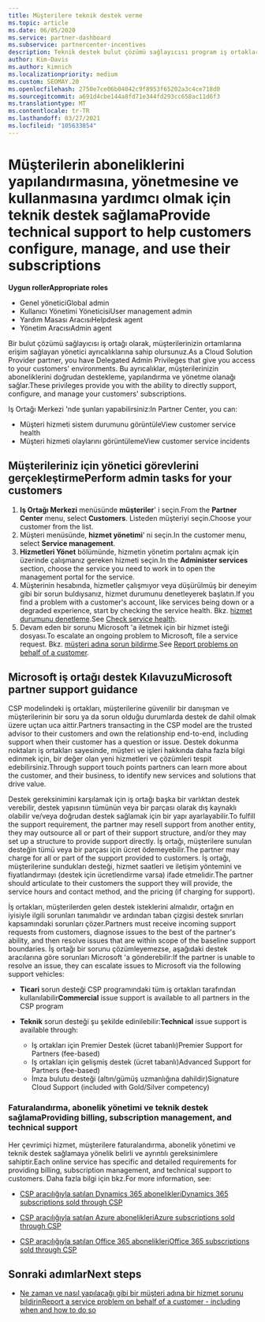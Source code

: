 ```yaml
---
title: Müşterilere teknik destek verme
ms.topic: article
ms.date: 06/05/2020
ms.service: partner-dashboard
ms.subservice: partnercenter-incentives
description: Teknik destek bulut çözümü sağlayıcısı program iş ortaklarının müşterileri sunabileceği türler hakkında bilgi edinin.
author: Kim-Davis
ms.author: kimnich
ms.localizationpriority: medium
ms.custom: SEOMAY.20
ms.openlocfilehash: 2750e7ce06b04042c9f8953f65202a3c4ce718d0
ms.sourcegitcommit: a691d4cbe144a8fd71e344fd293cc658ac11d6f3
ms.translationtype: MT
ms.contentlocale: tr-TR
ms.lasthandoff: 03/27/2021
ms.locfileid: "105633854"
---
```

# <a name="provide-technical-support-to-help-customers-configure-manage-and-use-their-subscriptions"></a><span data-ttu-id="6a589-103">Müşterilerin aboneliklerini yapılandırmasına, yönetmesine ve kullanmasına yardımcı olmak için teknik destek sağlama</span><span class="sxs-lookup"><span data-stu-id="6a589-103">Provide technical support to help customers configure, manage, and use their subscriptions</span></span>


<span data-ttu-id="6a589-104">**Uygun roller**</span><span class="sxs-lookup"><span data-stu-id="6a589-104">**Appropriate roles**</span></span>

- <span data-ttu-id="6a589-105">Genel yönetici</span><span class="sxs-lookup"><span data-stu-id="6a589-105">Global admin</span></span>
- <span data-ttu-id="6a589-106">Kullanıcı Yönetimi Yöneticisi</span><span class="sxs-lookup"><span data-stu-id="6a589-106">User management admin</span></span>
- <span data-ttu-id="6a589-107">Yardım Masası Aracısı</span><span class="sxs-lookup"><span data-stu-id="6a589-107">Helpdesk agent</span></span>
- <span data-ttu-id="6a589-108">Yönetim Aracısı</span><span class="sxs-lookup"><span data-stu-id="6a589-108">Admin agent</span></span>

<span data-ttu-id="6a589-109">Bir bulut çözümü sağlayıcısı iş ortağı olarak, müşterilerinizin ortamlarına erişim sağlayan yönetici ayrıcalıklarına sahip olursunuz.</span><span class="sxs-lookup"><span data-stu-id="6a589-109">As a Cloud Solution Provider partner, you have Delegated Admin Privileges that give you access to your customers' environments.</span></span> <span data-ttu-id="6a589-110">Bu ayrıcalıklar, müşterilerinizin aboneliklerini doğrudan destekleme, yapılandırma ve yönetme olanağı sağlar.</span><span class="sxs-lookup"><span data-stu-id="6a589-110">These privileges provide you with the ability to directly support, configure, and manage your customers' subscriptions.</span></span>

<span data-ttu-id="6a589-111">Iş Ortağı Merkezi 'nde şunları yapabilirsiniz:</span><span class="sxs-lookup"><span data-stu-id="6a589-111">In Partner Center, you can:</span></span>

- <span data-ttu-id="6a589-112">Müşteri hizmeti sistem durumunu görüntüle</span><span class="sxs-lookup"><span data-stu-id="6a589-112">View customer service health</span></span>
- <span data-ttu-id="6a589-113">Müşteri hizmeti olaylarını görüntüleme</span><span class="sxs-lookup"><span data-stu-id="6a589-113">View customer service incidents</span></span>

## <a name="perform-admin-tasks-for-your-customers"></a><span data-ttu-id="6a589-114">Müşterileriniz için yönetici görevlerini gerçekleştirme</span><span class="sxs-lookup"><span data-stu-id="6a589-114">Perform admin tasks for your customers</span></span>

1. <span data-ttu-id="6a589-115">**Iş Ortağı Merkezi** menüsünde **müşteriler**' i seçin.</span><span class="sxs-lookup"><span data-stu-id="6a589-115">From the **Partner Center** menu, select **Customers**.</span></span> <span data-ttu-id="6a589-116">Listeden müşteriyi seçin.</span><span class="sxs-lookup"><span data-stu-id="6a589-116">Choose your customer from the list.</span></span>
2. <span data-ttu-id="6a589-117">Müşteri menüsünde, **hizmet yönetimi**' ni seçin.</span><span class="sxs-lookup"><span data-stu-id="6a589-117">In the customer menu, select **Service management**.</span></span>
3. <span data-ttu-id="6a589-118">**Hizmetleri Yönet** bölümünde, hizmetin yönetim portalını açmak için üzerinde çalışmanız gereken hizmeti seçin.</span><span class="sxs-lookup"><span data-stu-id="6a589-118">In the **Administer services** section, choose the service you need to work in to open the management portal for the service.</span></span>
4. <span data-ttu-id="6a589-119">Müşterinin hesabında, hizmetler çalışmıyor veya düşürülmüş bir deneyim gibi bir sorun buldıysanız, hizmet durumunu denetleyerek başlatın.</span><span class="sxs-lookup"><span data-stu-id="6a589-119">If you find a problem with a customer's account, like services being down or a degraded experience, start by checking the service health.</span></span> <span data-ttu-id="6a589-120">Bkz. [hizmet durumunu denetleme](check-service-health.md).</span><span class="sxs-lookup"><span data-stu-id="6a589-120">See [Check service health](check-service-health.md).</span></span>
5. <span data-ttu-id="6a589-121">Devam eden bir sorunu Microsoft 'a iletmek için bir hizmet isteği dosyası.</span><span class="sxs-lookup"><span data-stu-id="6a589-121">To escalate an ongoing problem to Microsoft, file a service request.</span></span> <span data-ttu-id="6a589-122">Bkz. [müşteri adına sorun bildirme](report-problems-on-behalf-of-a-customer.md).</span><span class="sxs-lookup"><span data-stu-id="6a589-122">See [Report problems on behalf of a customer](report-problems-on-behalf-of-a-customer.md).</span></span>

## <a name="microsoft-partner-support-guidance"></a><span data-ttu-id="6a589-123">Microsoft iş ortağı destek Kılavuzu</span><span class="sxs-lookup"><span data-stu-id="6a589-123">Microsoft partner support guidance</span></span>

<span data-ttu-id="6a589-124">CSP modelindeki iş ortakları, müşterilerine güvenilir bir danışman ve müşterilerinin bir soru ya da sorun olduğu durumlarda destek de dahil olmak üzere uçtan uca aittir.</span><span class="sxs-lookup"><span data-stu-id="6a589-124">Partners transacting in the CSP model are the trusted advisor to their customers and own the relationship end-to-end, including support when their customer has a question or issue.</span></span> <span data-ttu-id="6a589-125">Destek dokunma noktaları iş ortakları sayesinde, müşteri ve işleri hakkında daha fazla bilgi edinmek için, bir değer olan yeni hizmetleri ve çözümleri tespit edebilirsiniz.</span><span class="sxs-lookup"><span data-stu-id="6a589-125">Through support touch points partners can learn more about the customer, and their business, to identify new services and solutions that drive value.</span></span>

<span data-ttu-id="6a589-126">Destek gereksinimini karşılamak için iş ortağı başka bir varlıktan destek verebilir, destek yapısının tümünün veya bir parçası olarak dış kaynaklı olabilir ve/veya doğrudan destek sağlamak için bir yapı ayarlayabilir.</span><span class="sxs-lookup"><span data-stu-id="6a589-126">To fulfill the support requirement, the partner may resell support from another entity, they may outsource all or part of their support structure, and/or they may set up a structure to provide support directly.</span></span>  <span data-ttu-id="6a589-127">İş ortağı, müşterilere sunulan desteğin tümü veya bir parçası için ücret ödemeyebilir.</span><span class="sxs-lookup"><span data-stu-id="6a589-127">The partner may charge for all or part of the support provided to customers.</span></span> <span data-ttu-id="6a589-128">İş ortağı, müşterilerine sundukları desteği, hizmet saatleri ve iletişim yöntemini ve fiyatlandırmayı (destek için ücretlendirme varsa) ifade etmelidir.</span><span class="sxs-lookup"><span data-stu-id="6a589-128">The partner should articulate to their customers the support they will provide, the service hours and contact method, and the pricing (if charging for support).</span></span> 

<span data-ttu-id="6a589-129">İş ortakları, müşterilerden gelen destek isteklerini almalıdır, ortağın en iyisiyle ilgili sorunları tanımalıdır ve ardından taban çizgisi destek sınırları kapsamındaki sorunları çözer.</span><span class="sxs-lookup"><span data-stu-id="6a589-129">Partners must receive incoming support requests from customers, diagnose issues to the best of the partner's ability, and then resolve issues that are within scope of the baseline support boundaries.</span></span> <span data-ttu-id="6a589-130">İş ortağı bir sorunu çözümleyemezse, aşağıdaki destek aracılarına göre sorunları Microsoft 'a gönderebilir:</span><span class="sxs-lookup"><span data-stu-id="6a589-130">If the partner is unable to resolve an issue, they can escalate issues to Microsoft via the following support vehicles:</span></span>

- <span data-ttu-id="6a589-131">**Ticari** sorun desteği CSP programındaki tüm iş ortakları tarafından kullanılabilir</span><span class="sxs-lookup"><span data-stu-id="6a589-131">**Commercial** issue support is available to all partners in the CSP program</span></span>

- <span data-ttu-id="6a589-132">**Teknik** sorun desteği şu şekilde edinilebilir:</span><span class="sxs-lookup"><span data-stu-id="6a589-132">**Technical** issue support is available through:</span></span>

  - <span data-ttu-id="6a589-133">Iş ortakları için Premier Destek (ücret tabanlı)</span><span class="sxs-lookup"><span data-stu-id="6a589-133">Premier Support for Partners (fee-based)</span></span>
  - <span data-ttu-id="6a589-134">Iş ortakları için gelişmiş destek (ücret tabanlı)</span><span class="sxs-lookup"><span data-stu-id="6a589-134">Advanced Support for Partners (fee-based)</span></span>
  - <span data-ttu-id="6a589-135">İmza bulutu desteği (altın/gümüş uzmanlığına dahildir)</span><span class="sxs-lookup"><span data-stu-id="6a589-135">Signature Cloud Support (included with Gold/Silver competency)</span></span>

### <a name="providing-billing-subscription-management-and-technical-support"></a><span data-ttu-id="6a589-136">Faturalandırma, abonelik yönetimi ve teknik destek sağlama</span><span class="sxs-lookup"><span data-stu-id="6a589-136">Providing billing, subscription management, and technical support</span></span> 

<span data-ttu-id="6a589-137">Her çevrimiçi hizmet, müşterilere faturalandırma, abonelik yönetimi ve teknik destek sağlamaya yönelik belirli ve ayrıntılı gereksinimlere sahiptir.</span><span class="sxs-lookup"><span data-stu-id="6a589-137">Each online service has specific and detailed requirements for providing billing, subscription management, and technical support to customers.</span></span> <span data-ttu-id="6a589-138">Daha fazla bilgi için bkz.</span><span class="sxs-lookup"><span data-stu-id="6a589-138">For more information, see:</span></span>

- [<span data-ttu-id="6a589-139">CSP aracılığıyla satılan Dynamics 365 abonelikleri</span><span class="sxs-lookup"><span data-stu-id="6a589-139">Dynamics 365 subscriptions sold through CSP</span></span>](https://www.microsoftpartnercommunity.com/t5/CSP/Microsoft-Partner-Support-Guidance/m-p/5262#M30)

- [<span data-ttu-id="6a589-140">CSP aracılığıyla satılan Azure abonelikleri</span><span class="sxs-lookup"><span data-stu-id="6a589-140">Azure subscriptions sold through CSP</span></span>](https://www.microsoftpartnercommunity.com/t5/CSP/Microsoft-Partner-Support-Guidance/m-p/5263#M31)

- [<span data-ttu-id="6a589-141">CSP aracılığıyla satılan Office 365 abonelikleri</span><span class="sxs-lookup"><span data-stu-id="6a589-141">Office 365 subscriptions sold through CSP</span></span>](https://www.microsoftpartnercommunity.com/t5/CSP/Microsoft-Partner-Support-Guidance/m-p/5264#M32)

## <a name="next-steps"></a><span data-ttu-id="6a589-142">Sonraki adımlar</span><span class="sxs-lookup"><span data-stu-id="6a589-142">Next steps</span></span>

- [<span data-ttu-id="6a589-143">Ne zaman ve nasıl yapılacağı gibi bir müşteri adına bir hizmet sorunu bildirin</span><span class="sxs-lookup"><span data-stu-id="6a589-143">Report a service problem on behalf of a customer - including when and how to do so</span></span>](report-problems-on-behalf-of-a-customer.md)